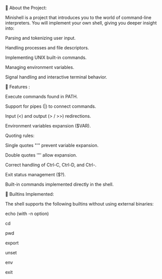 📖 About the Project:

Minishell is a  project that introduces you to the world of command-line interpreters.
You will implement your own shell, giving you deeper insight into:

Parsing and tokenizing user input.

Handling processes and file descriptors.

Implementing UNIX built-in commands.

Managing environment variables.

Signal handling and interactive terminal behavior.

🚀 Features :

Execute commands found in PATH.

Support for pipes (|) to connect commands.

Input (<) and output (> / >>) redirections.

Environment variables expansion ($VAR).

Quoting rules:

Single quotes "'" prevent variable expansion.

Double quotes '"' allow expansion.

Correct handling of Ctrl-C, Ctrl-D, and Ctrl-\.

Exit status management ($?).

Built-in commands implemented directly in the shell.

🔧 Builtins Implemented:

The shell supports the following builtins without using external binaries:

echo (with -n option)

cd

pwd

export

unset

env

exit

